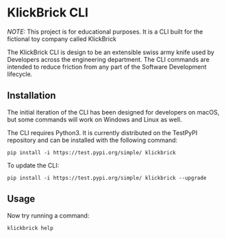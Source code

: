 # KlickBrick CLI
*NOTE:* This project is for educational purposes. It is a CLI built for the fictional toy company called KlickBrick  

The KlickBrick CLI is design to be an extensible swiss army knife used by Developers across the engineering
 department. The CLI commands are intended to reduce friction from any part of the Software Development
  lifecycle. 

## Installation 
The initial iteration of the CLI has been designed for developers on macOS, but some commands will work on Windows
 and Linux as well. 

The CLI requires Python3. It is currently distributed on the TestPyPI repository and can be installed with the
 following command: 
 ```
pip install -i https://test.pypi.org/simple/ klickbrick
 ```

To update the CLI:
 ```
pip install -i https://test.pypi.org/simple/ klickbrick --upgrade
 ```

## Usage
Now try running a command:
```
klickbrick help
```

